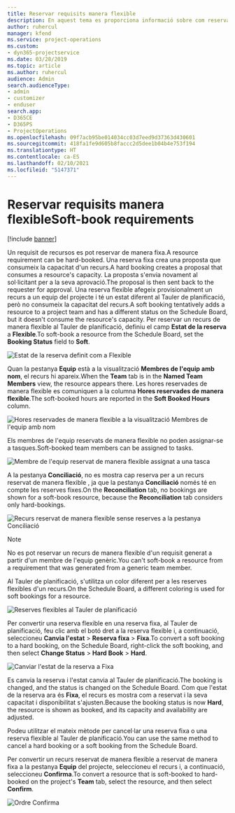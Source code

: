 ```yaml
---
title: Reservar requisits manera flexible
description: En aquest tema es proporciona informació sobre com reservar requisits de manera flexible.
author: ruhercul
manager: kfend
ms.service: project-operations
ms.custom:
- dyn365-projectservice
ms.date: 03/28/2019
ms.topic: article
ms.author: ruhercul
audience: Admin
search.audienceType:
- admin
- customizer
- enduser
search.app:
- D365CE
- D365PS
- ProjectOperations
ms.openlocfilehash: 09f7acb95be014034cc03d7eed9d37363d430601
ms.sourcegitcommit: 418fa1fe9d605b8faccc2d5dee1b04b4e753f194
ms.translationtype: HT
ms.contentlocale: ca-ES
ms.lasthandoff: 02/10/2021
ms.locfileid: "5147371"
---
```

# <a name="soft-book-requirements"></a><span data-ttu-id="dae13-103">Reservar requisits manera flexible</span><span class="sxs-lookup"><span data-stu-id="dae13-103">Soft-book requirements</span></span>

[!include [banner](../includes/psa-now-project-operations.md)]

<span data-ttu-id="dae13-104">Un requisit de recursos es pot reservar de manera fixa.</span><span class="sxs-lookup"><span data-stu-id="dae13-104">A resource requirement can be hard-booked.</span></span> <span data-ttu-id="dae13-105">Una reserva fixa crea una proposta que consumeix la capacitat d'un recurs.</span><span class="sxs-lookup"><span data-stu-id="dae13-105">A hard booking creates a proposal that consumes a resource's capacity.</span></span> <span data-ttu-id="dae13-106">La proposta s'envia novament al sol·licitant per a la seva aprovació.</span><span class="sxs-lookup"><span data-stu-id="dae13-106">The proposal is then sent back to the requester for approval.</span></span> <span data-ttu-id="dae13-107">Una reserva flexible afegeix provisionalment un recurs a un equip del projecte i té un estat diferent al Tauler de planificació, però no consumeix la capacitat del recurs.</span><span class="sxs-lookup"><span data-stu-id="dae13-107">A soft booking tentatively adds a resource to a project team and has a different status on the Schedule Board, but it doesn't consume the resource's capacity.</span></span> <span data-ttu-id="dae13-108">Per reservar un recurs de manera flexible al Tauler de planificació, definiu el camp **Estat de la reserva** a **Flexible**.</span><span class="sxs-lookup"><span data-stu-id="dae13-108">To soft-book a resource from the Schedule Board, set the **Booking Status** field to **Soft**.</span></span>

![Estat de la reserva definit com a Flexible](media/Resource-Management-image77.png)

<span data-ttu-id="dae13-110">Quan la pestanya **Equip** està a la visualització **Membres de l'equip amb nom**, el recurs hi apareix.</span><span class="sxs-lookup"><span data-stu-id="dae13-110">When the **Team** tab is in the **Named Team Members** view, the resource appears there.</span></span> <span data-ttu-id="dae13-111">Les hores reservades de manera flexible es comuniquen a la columna **Hores reservades de manera flexible**.</span><span class="sxs-lookup"><span data-stu-id="dae13-111">The soft-booked hours are reported in the **Soft Booked Hours** column.</span></span>

![Hores reservades de manera flexible a la visualització Membres de l'equip amb nom](media/Resource-Management-image78.png)

<span data-ttu-id="dae13-113">Els membres de l'equip reservats de manera flexible no poden assignar-se a tasques.</span><span class="sxs-lookup"><span data-stu-id="dae13-113">Soft-booked team members can be assigned to tasks.</span></span>

![Membre de l'equip reservat de manera flexible assignat a una tasca](media/Resource-Management-image79.png)

<span data-ttu-id="dae13-115">A la pestanya **Conciliació**, no es mostra cap reserva per a un recurs reservat de manera flexible , ja que la pestanya **Conciliació** només té en compte les reserves fixes.</span><span class="sxs-lookup"><span data-stu-id="dae13-115">On the **Reconciliation** tab, no bookings are shown for a soft-book resource, because the **Reconciliation** tab considers only hard-bookings.</span></span>

![Recurs reservat de manera flexible sense reserves a la pestanya Conciliació](media/Resource-Management-image80.png)

> [!NOTE]
> <span data-ttu-id="dae13-117">No es pot reservar un recurs de manera flexible d'un requisit generat a partir d'un membre de l'equip genèric.</span><span class="sxs-lookup"><span data-stu-id="dae13-117">You can't soft-book a resource from a requirement that was generated from a generic team member.</span></span>

<span data-ttu-id="dae13-118">Al Tauler de planificació, s'utilitza un color diferent per a les reserves flexibles d'un recurs.</span><span class="sxs-lookup"><span data-stu-id="dae13-118">On the Schedule Board, a different coloring is used for soft bookings for a resource.</span></span>

![Reserves flexibles al Tauler de planificació](media/Resource-Management-image81.png)

<span data-ttu-id="dae13-120">Per convertir una reserva flexible en una reserva fixa, al Tauler de planificació, feu clic amb el botó dret a la reserva flexible i, a continuació, seleccioneu **Canvia l'estat** \> **Reserva fixa** \> **Fixa**.</span><span class="sxs-lookup"><span data-stu-id="dae13-120">To convert a soft booking to a hard booking, on the Schedule Board, right-click the soft booking, and then select **Change Status** \> **Hard Book** \> **Hard**.</span></span>

![Canviar l'estat de la reserva a Fixa](media/Resource-Management-image82.png)

<span data-ttu-id="dae13-122">Es canvia la reserva i l'estat canvia al Tauler de planificació.</span><span class="sxs-lookup"><span data-stu-id="dae13-122">The booking is changed, and the status is changed on the Schedule Board.</span></span> <span data-ttu-id="dae13-123">Com que l'estat de la reserva ara és **Fixa**, el recurs es mostra com a reservat i la seva capacitat i disponibilitat s'ajusten.</span><span class="sxs-lookup"><span data-stu-id="dae13-123">Because the booking status is now **Hard**, the resource is shown as booked, and its capacity and availability are adjusted.</span></span>

<span data-ttu-id="dae13-124">Podeu utilitzar el mateix mètode per cancel·lar una reserva fixa o una reserva flexible al Tauler de planificació.</span><span class="sxs-lookup"><span data-stu-id="dae13-124">You can use the same method to cancel a hard booking or a soft booking from the Schedule Board.</span></span>

<span data-ttu-id="dae13-125">Per convertir un recurs reservat de manera flexible a reservat de manera fixa a la pestanya **Equip** del projecte, seleccioneu el recurs i, a continuació, seleccioneu **Confirma**.</span><span class="sxs-lookup"><span data-stu-id="dae13-125">To convert a resource that is soft-booked to hard-booked on the project's **Team** tab, select the resource, and then select **Confirm**.</span></span>

![Ordre Confirma](media/Resource-Management-image83.png)
